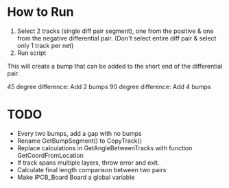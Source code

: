 # How to Run
1. Select 2 tracks (single diff pair segment), one from the positive & one from the negative differential pair. (Don't select entire diff pair & select only 1 track per net)
2. Run script

This will create a bump that can be added to the short end of the differential pair.

45 degree difference: Add 2 bumps
90 degree difference: Add 4 bumps

# TODO
- Every two bumps, add a gap with no bumps
- Rename GetBumpSegment() to CopyTrack()
- Replace calculations in GetAngleBetweenTracks with function GetCoordFromLocation
- If track spans multiple layers, throw error and exit.
- Calculate final length comparison between two pairs
- Make IPCB_Board Board a global variable